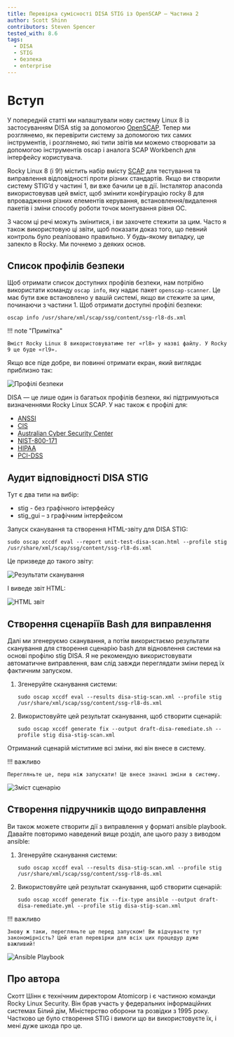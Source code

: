 ```yaml
---
title: Перевірка сумісності DISA STIG із OpenSCAP – Частина 2
author: Scott Shinn
contributors: Steven Spencer
tested_with: 8.6
tags:
  - DISA
  - STIG
  - безпека
  - enterprise
---
```


# Вступ

У попередній статті ми налаштували нову систему Linux 8 із застосуванням DISA stig за допомогою [OpenSCAP](https://www.openscap.org). Тепер ми розглянемо, як перевірити систему за допомогою тих самих інструментів, і розглянемо, які типи звітів ми можемо створювати за допомогою інструментів oscap і аналога SCAP Workbench для інтерфейсу користувача.

Rocky Linux 8 (і 9!) містить набір вмісту [SCAP](https://csrc.nist.gov/projects/security-content-automation-protocol) для тестування та виправлення відповідності проти різних стандартів. Якщо ви створили систему STIG’d у частині 1, ви вже бачили це в дії. Інсталятор anaconda використовував цей вміст, щоб змінити конфігурацію rocky 8 для впровадження різних елементів керування, встановлення/видалення пакетів і зміни способу роботи точок монтування рівня ОС.

З часом ці речі можуть змінитися, і ви захочете стежити за цим. Часто я також використовую ці звіти, щоб показати доказ того, що певний контроль було реалізовано правильно. У будь-якому випадку, це запекло в Rocky. Ми почнемо з деяких основ.

## Список профілів безпеки

Щоб отримати список доступних профілів безпеки, нам потрібно використати команду `oscap info`, яку надає пакет `openscap-scanner`. Це має бути вже встановлено у вашій системі, якщо ви стежите за цим, починаючи з частини 1.  Щоб отримати доступні профілі безпеки:

```
oscap info /usr/share/xml/scap/ssg/content/ssg-rl8-ds.xml
```

!!! note "Примітка"

    Вміст Rocky Linux 8 використовуватиме тег «rl8» у назві файлу. У Rocky 9 це буде «rl9».

Якщо все піде добре, ви повинні отримати екран, який виглядає приблизно так:

![Профілі безпеки](images/disa_stig_pt2_img1.jpg)

DISA — це лише один із багатьох профілів безпеки, які підтримуються визначеннями Rocky Linux SCAP. У нас також є профілі для:

* [ANSSI](https://www.ssi.gouv.fr/en/)
* [CIS](https://cisecurity.org)
* [Australian Cyber Security Center](https://cyber.gov.au)
* [NIST-800-171](https://csrc.nist.gov/publications/detail/sp/800-171/rev-2/final)
* [HIPAA](https://www.hhs.gov/hipaa/for-professionals/security/laws-regulations/index.html)
* [PCI-DSS](https://www.pcisecuritystandards.org/)

## Аудит відповідності DISA STIG

Тут є два типи на вибір:

* stig - без графічного інтерфейсу
* stig_gui – з графічним інтерфейсом

Запуск сканування та створення HTML-звіту для DISA STIG:

```
sudo oscap xccdf eval --report unit-test-disa-scan.html --profile stig /usr/share/xml/scap/ssg/content/ssg-rl8-ds.xml
```

Це призведе до такого звіту:

![Результати сканування](images/disa_stig_pt2_img2.jpg)

І виведе звіт HTML:

![HTML звіт](images/disa_stig_pt2_img3.jpg)

## Створення сценаріїв Bash для виправлення

Далі ми згенеруємо сканування, а потім використаємо результати сканування для створення сценарію bash для відновлення системи на основі профілю stig DISA. Я не рекомендую використовувати автоматичне виправлення, вам слід завжди переглядати зміни перед їх фактичним запуском.

1) Згенеруйте сканування системи:
    ```
    sudo oscap xccdf eval --results disa-stig-scan.xml --profile stig /usr/share/xml/scap/ssg/content/ssg-rl8-ds.xml
    ```
2) Використовуйте цей результат сканування, щоб створити сценарій:
    ```
    sudo oscap xccdf generate fix --output draft-disa-remediate.sh --profile stig disa-stig-scan.xml
    ```

Отриманий сценарій міститиме всі зміни, які він внесе в систему.

!!! важливо

    Перегляньте це, перш ніж запускати! Це внесе значні зміни в систему.

![Зміст сценарію](images/disa_stig_pt2_img4.jpg)

## Створення підручників щодо виправлення

Ви також можете створити дії з виправлення у форматі ansible playbook. Давайте повторимо наведений вище розділ, але цього разу з виводом ansible:

1) Згенеруйте сканування системи:
    ```
    sudo oscap xccdf eval --results disa-stig-scan.xml --profile stig /usr/share/xml/scap/ssg/content/ssg-rl8-ds.xml
    ```
2) Використовуйте цей результат сканування, щоб створити сценарій:
    ```
    sudo oscap xccdf generate fix --fix-type ansible --output draft-disa-remediate.yml --profile stig disa-stig-scan.xml
    ```

!!! важливо

    Знову ж таки, перегляньте це перед запуском! Ви відчуваєте тут закономірність? Цей етап перевірки для всіх цих процедур дуже важливий!

![Ansible Playbook](images/disa_stig_pt2_img5.jpg)

## Про автора

Скотт Шінн є технічним директором Atomicorp і є частиною команди Rocky Linux Security. Він брав участь у федеральних інформаційних системах Білий дім, Міністерство оборони та розвідки з 1995 року. Частково це було створення STIG і вимоги що ви використовуєте їх, і мені дуже шкода про це.

